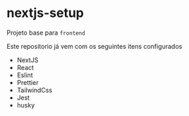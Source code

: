 # nextjs-setup

Projeto base para `frontend`

Este repositorio já vem com os seguintes itens configurados

- NextJS
- React
- Eslint
- Prettier
- TailwindCss
- Jest
- husky
